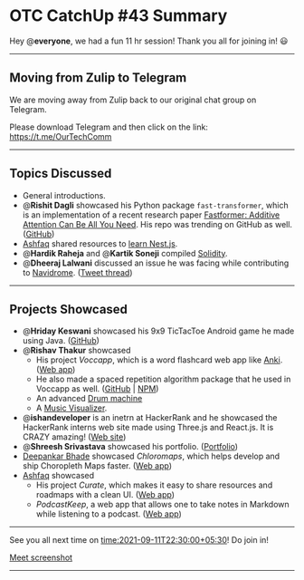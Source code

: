 # OTC CatchUp #43 Summary

Hey @**everyone**, we had a fun 11 hr session!
Thank you all for joining in! :smiley:

---

## Moving from Zulip to Telegram

We are moving away from Zulip back to our original chat group on Telegram.

Please download Telegram and then click on the link: https://t.me/OurTechComm

---

## Topics Discussed

- General introductions.
- @**Rishit Dagli** showcased his Python package `fast-transformer`, which is an implementation of a recent research paper [Fastformer: Additive Attention Can Be All You Need](https://arxiv.org/abs/2108.09084). His repo was trending on GitHub as well. ([GitHub](https://github.com/Rishit-dagli/Fast-Transformer))
- [Ashfaq](https://twitter.com/ashfaq_ulhaq) shared resources to [learn Nest.js](https://curate-roadmaps.netlify.app/roadmap/6133edd6d91329bda0513ff4).
- @**Hardik Raheja** and @**Kartik Soneji** compiled [Solidity](https://soliditylang.org/).
- @**Dheeraj Lalwani** discussed an issue he was facing while contributing to [Navidrome](https://github.com/navidrome/navidrome). ([Tweet thread](https://twitter.com/DhiruCodes/status/1434056226325729284))

---

## Projects Showcased
- @**Hriday Keswani** showcased his 9x9 TicTacToe Android game he made using Java. ([GitHub](https://github.com/hridayK/9x9ticTacToe))
- @**Rishav Thakur** showcased
   - His project *Voccapp*, which is a word flashcard web app like [Anki](https://apps.ankiweb.net). ([Web app](https://www.voccapp.com))
   - He also made a spaced repetition algorithm package that he used in Voccapp as well. ([GitHub](https://github.com/StTronn/leitner-spaced-rep-js) | [NPM](https://www.npmjs.com/package/lt-spaced-repetition-js))
   - An advanced [Drum machine](https://sttronn.github.io/Drums-2.0)
   - A [Music Visualizer](https://sttronn.github.io/d3-music-viz).
- @**ishandeveloper** is an inetrn at HackerRank and he showcased the HackerRank interns web site made using Three.js and React.js. It is CRAZY amazing! ([Web site](https://www.hackerrank.com/interns))
- @**Shreesh Srivastava** showcased his portfolio. ([Portfolio](https://neo945.github.io/portfolio))
- [Deepankar Bhade](https://twitter.com/DeepankarBhade) showcased *Chloromaps*, which helps develop and ship Choropleth Maps faster. ([Web app](https://www.chloromaps.com))
- [Ashfaq](https://twitter.com/ashfaq_ulhaq) showcased
   - His project *Curate*, which makes it easy to share resources and roadmaps with a clean UI. ([Web app](https://curate-roadmaps.netlify.app))
   - *PodcastKeep*, a web app that allows one to take notes in Markdown while listening to a podcast. ([Web app](https://dev9823.d20d8jqjompjzi.amplifyapp.com))

---

See you all next time on <time:2021-09-11T22:30:00+05:30>!
Do join in!

[Meet screenshot](/user_uploads/29573/sYWThBWlJy8uyjIcBGnzHxYe/image.png)

---